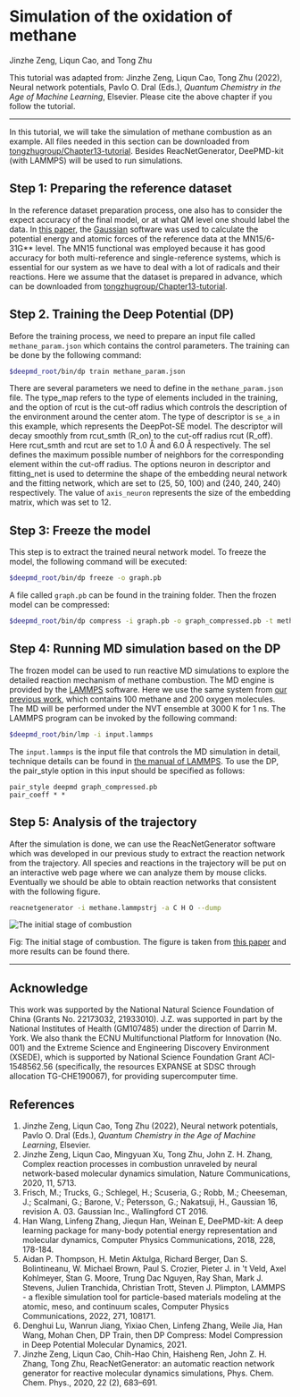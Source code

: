 # Simulation of the oxidation of methane

Jinzhe Zeng, Liqun Cao, and Tong Zhu

This tutorial was adapted from: Jinzhe Zeng, Liqun Cao, Tong Zhu (2022), Neural network potentials, Pavlo O. Dral (Eds.), _Quantum Chemistry in the Age of Machine Learning_, Elsevier. Please cite the above chapter if you follow the tutorial.

----

In this tutorial, we will take the simulation of methane combustion as an example. All files needed in this section can be downloaded from [tongzhugroup/Chapter13-tutorial](https://github.com/tongzhugroup/Chapter13-tutorial). Besides ReacNetGenerator, DeePMD-kit (with LAMMPS) will be used to run simulations.

## Step 1: Preparing the reference dataset

In the reference dataset preparation process, one also has to consider the expect accuracy of the final model, or at what QM level one should label the data. In [this paper](https://doi.org/10.1038/s41467-020-19497-z), the [Gaussian](https://gaussian.com) software was used to calculate the potential energy and atomic forces of the reference data at the MN15/6-31G\*\* level. The MN15 functional was employed because it has good accuracy for both multi-reference and single-reference systems, which is essential for our system as we have to deal with a lot of radicals and their reactions. Here we assume that the dataset is prepared in advance, which can be downloaded from [tongzhugroup/Chapter13-tutorial](https://github.com/tongzhugroup/Chapter13-tutorial). 

## Step 2. Training the Deep Potential (DP)

Before the training process, we need to prepare an input file called `methane_param.json` which contains the control parameters. The training can be done by the following command:

```sh
$deepmd_root/bin/dp train methane_param.json
```

There are several parameters we need to define in the `methane_param.json` file. The type_map refers to the type of elements included in the training, and the option of rcut is the cut-off radius which controls the description of the environment around the center atom. The type of descriptor is `se_a` in this example, which represents the DeepPot-SE model. The descriptor will decay smoothly from rcut_smth (R_on) to the cut-off radius rcut (R_off). Here rcut_smth and rcut are set to 1.0 Å and 6.0 Å respectively. The sel defines the maximum possible number of neighbors for the corresponding element within the cut-off radius. The options neuron in descriptor and fitting_net is used to determine the shape of the embedding neural network and the fitting network, which are set to (25, 50, 100) and (240, 240, 240) respectively. The value of `axis_neuron` represents the size of the embedding matrix, which was set to 12.

## Step 3: Freeze the model

This step is to extract the trained neural network model. To freeze the model, the following command will be executed:

```sh
$deepmd_root/bin/dp freeze -o graph.pb
```

A file called `graph.pb` can be found in the training folder. Then the frozen model can be compressed:

```sh
$deepmd_root/bin/dp compress -i graph.pb -o graph_compressed.pb -t methane_param.json
```

## Step 4: Running MD simulation based on the DP

The frozen model can be used to run reactive MD simulations to explore the detailed reaction mechanism of methane combustion. The MD engine is provided by the [LAMMPS](https://github.com/lammps/lammps) software. Here we use the same system from [our previous work](https://doi.org/10.1038/s41467-020-19497-z), which contains 100 methane and 200 oxygen molecules. The MD will be performed under the NVT ensemble at 3000 K for 1 ns. The LAMMPS program can be invoked by the following command:
```sh
$deepmd_root/bin/lmp -i input.lammps 
```
The `input.lammps` is the input file that controls the MD simulation in detail, technique details can be found in [the manual of LAMMPS](https://docs.lammps.org/). To use the DP, the pair_style option in this input should be specified as follows:
```
pair_style deepmd graph_compressed.pb 
pair_coeff * * 
```

## Step 5: Analysis of the trajectory

After the simulation is done, we can use the ReacNetGenerator software which was developed in our previous study to extract the reaction network from the trajectory. All species and reactions in the trajectory will be put on an interactive web page where we can analyze them by mouse clicks. Eventually we should be able to obtain reaction networks that consistent with the following figure.
```sh
reacnetgenerator -i methane.lammpstrj -a C H O --dump
```

![The initial stage of combustion](https://media.springernature.com/full/springer-static/image/art%3A10.1038%2Fs41467-020-19497-z/MediaObjects/41467_2020_19497_Fig2_HTML.png?as=webp)

Fig: The initial stage of combustion. The figure is taken from [this paper](https://doi.org/10.1038/s41467-020-19497-z) and more results can be found there.

----
## Acknowledge

This work was supported by the National Natural Science Foundation of China (Grants No. 22173032, 21933010). J.Z. was supported in part by the National Institutes of Health (GM107485) under the direction of Darrin M. York.  We also thank the ECNU Multifunctional Platform for Innovation (No. 001) and the Extreme Science and Engineering Discovery Environment (XSEDE), which is supported by National Science Foundation Grant ACI-1548562.56 (specifically, the resources EXPANSE at SDSC through allocation TG-CHE190067), for providing supercomputer time.

## References

1. Jinzhe Zeng, Liqun Cao, Tong Zhu (2022), Neural network potentials, Pavlo O. Dral (Eds.), _Quantum Chemistry in the Age of Machine Learning_, Elsevier.
2. Jinzhe Zeng, Liqun Cao, Mingyuan Xu, Tong Zhu, John Z. H. Zhang, Complex reaction processes in combustion unraveled by neural network-based molecular dynamics simulation, Nature Communications, 2020, 11, 5713.
3. Frisch, M.; Trucks, G.; Schlegel, H.; Scuseria, G.; Robb, M.; Cheeseman, J.; Scalmani, G.; Barone, V.; Petersson, G.; Nakatsuji, H., Gaussian 16, revision A. 03. Gaussian Inc., Wallingford CT 2016.
4. Han Wang, Linfeng Zhang, Jiequn Han, Weinan E, DeePMD-kit: A deep learning package for many-body potential energy representation and molecular dynamics, Computer Physics Communications, 2018, 228, 178-184.
5. Aidan P. Thompson, H. Metin Aktulga, Richard Berger, Dan S. Bolintineanu, W. Michael Brown, Paul S. Crozier, Pieter J. in 't Veld, Axel Kohlmeyer, Stan G. Moore, Trung Dac Nguyen, Ray Shan, Mark J. Stevens, Julien Tranchida, Christian Trott, Steven J. Plimpton, LAMMPS - a flexible simulation tool for particle-based materials modeling at the atomic, meso, and continuum scales, Computer Physics Communications, 2022, 271, 108171.
6. Denghui Lu, Wanrun Jiang, Yixiao Chen, Linfeng Zhang, Weile Jia, Han Wang, Mohan Chen, DP Train, then DP Compress: Model Compression in Deep Potential Molecular Dynamics, 2021.
7. Jinzhe Zeng, Liqun Cao, Chih-Hao Chin, Haisheng Ren, John Z. H. Zhang, Tong Zhu, ReacNetGenerator: an automatic reaction network generator for reactive molecular dynamics simulations, Phys. Chem. Chem. Phys., 2020, 22 (2), 683–691.